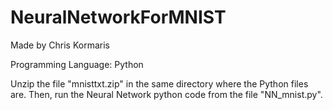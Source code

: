 # NeuralNetworkForMNIST

Made by Chris Kormaris

Programming Language: Python

Unzip the file "mnisttxt.zip" in the same directory where the Python files are.
Then, run the Neural Network python code from the file "NN_mnist.py".
